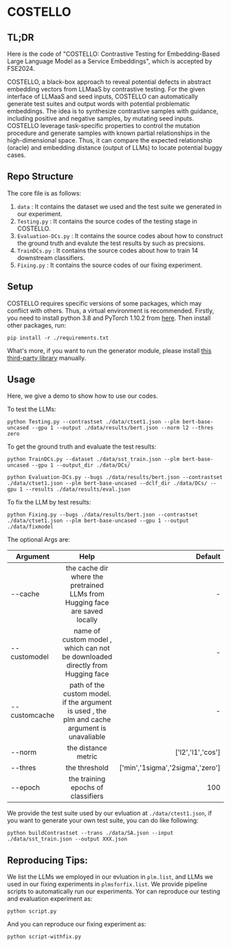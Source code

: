 # COSTELLO
## TL;DR
Here is the code of "COSTELLO: Contrastive Testing for Embedding-Based Large
Language Model as a Service Embeddings", which is accepted by FSE2024.

COSTELLO, a black-box approach to reveal potential defects in abstract embedding vectors from LLMaaS by
contrastive testing. For the given interface of LLMaaS and seed inputs, COSTELLO can automatically generate test suites and output words with potential
problematic embeddings. The idea is to synthesize contrastive samples with guidance, including positive and
negative samples, by mutating seed inputs. COSTELLO leverage task-specific properties to control
the mutation procedure and generate samples with known partial relationships in the high-dimensional
space. Thus, it can compare the expected relationship (oracle) and embedding distance (output of LLMs) to
locate potential buggy cases.


## Repo Structure
The core file is as follows:
1. `data` : It contains the dataset we used and the test suite we generated in our experiment.
2. `Testing.py` : It contains the source codes of the testing stage in COSTELLO.
3. `Evaluation-DCs.py` : It contains the source codes about how to construct the ground truth and evalute the test results by such as precsions.
4. `TrainDCs.py` : It contains the source codes about how to train 14 downstream  classifiers.
5. `Fixing.py` : It contains the source codes of our fixing experiment.


## Setup

COSTELLO requires specific versions of some packages, which may conflict with others. Thus, a virtual environment is recommended.
Firstly, you need to install python 3.8 and PyTorch 1.10.2 from [here](https://pytorch.org/get-started/locally/). Then install other packages, run:
```
pip install -r ./requirements.txt
```
What's more, if you want to run the generator module, please install [this third-party library](https://github.com/GEM-benchmark/NL-Augmenter) manually.


## Usage
Here, we give a demo to show how to use our codes.

To test the LLMs:
```
python Testing.py --contrastset ./data/ctset1.json --plm bert-base-uncased --gpu 1 --output ./data/results/bert.json --norm l2 --thres zero
```

To get the ground truth and evaluate the test results:
```
python TrainDCs.py --dataset ./data/sst_train.json --plm bert-base-uncased --gpu 1 --output_dir ./data/DCs/

python Evaluation-DCs.py --bugs ./data/results/bert.json --contrastset ./data/ctset1.json --plm bert-base-uncased --dclf_dir ./data/DCs/ --gpu 1 --results ./data/results/eval.json
```

To fix the LLM by test results:
```
python Fixing.py --bugs ./data/results/bert.json --contrastset ./data/ctset1.json --plm bert-base-uncased --gpu 1 --output ./data/fixmodel
```

The optional Args are:

|Argument | Help | Default |
|----------|:-------------:|------:|
|--cache | the cache dir where the pretrained LLMs from Hugging face are saved locally | -|
|--customodel | name of custom model , which can not be downloaded directly from Hugging face |  - | 
|--customcache | path of the custom model. if the argument is used , the plm and cache argument is unavaliable | - |
|--norm | the distance metric | ['l2','l1','cos'] |
|--thres | the threshold | ['min','1sigma','2sigma','zero'] |
|--epoch | the training epochs of classifiers | 100 |


We provide the test suite used by our evluation at `./data/ctest1.json`, if you want to generate your own test suite, you can do like following:
```
python buildContrastset --trans ./data/SA.json --input  ./data/sst_train.json --output XXX.json
```

## Reproducing Tips:
We list the LLMs we employed in our evluation in `plm.list`, and LLMs we used in our fixing experiments in `plmsforfix.list`.
We provide pipeline scripts to automatically run our experiments.
Yor can reproduce our testing and evaluation experiment as:
```
python script.py
```
And you can reproduce our fixing experiment as:
```
python script-withfix.py
```
